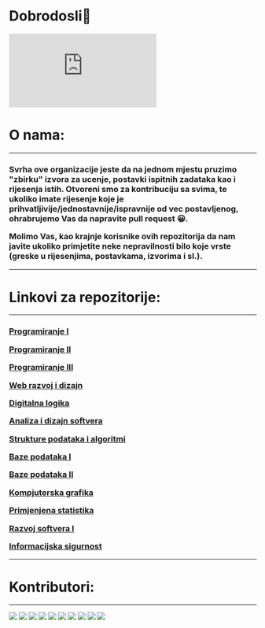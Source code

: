 <h1>Dobrodosli👋</h1>

[![](https://badgen.net/https/infinity-vault-traffic-collector-g53qr72yy0u6.runkit.sh)]() 

<h1>O nama:</h1>

<hr>
<h3>Svrha ove organizacije jeste da na jednom mjestu pruzimo "zbirku" izvora za ucenje, postavki ispitnih zadataka kao i rijesenja istih. Otvoreni smo za kontribuciju sa svima, te ukoliko imate rijesenje koje je prihvatljivije/jednostavnije/ispravnije od vec postavljenog, ohrabrujemo Vas da napravite pull request 😀.

Molimo Vas, kao krajnje korisnike ovih repozitorija da nam javite ukoliko primjetite neke nepravilnosti bilo koje vrste (greske u rijesenjima, postavkama, izvorima i sl.).</h3>
<hr>

<h1>Linkovi za repozitorije:</h1>

<hr>


<h3>

[Programiranje I](https://github.com/Infinity-Vault/Programiranje-I)

[Programiranje II](https://github.com/Infinity-Vault/Programiranje-II)

[Programiranje III](https://github.com/Infinity-Vault/Programiranje-III)

[Web razvoj i dizajn](https://github.com/Infinity-Vault/WRD-Web-razvoj-i-dizajn)

[Digitalna logika](https://github.com/Infinity-Vault/Digitalna-logika)

[Analiza i dizajn softvera](https://github.com/Infinity-Vault/Analiza-i-dizajn-softvera)

[Strukture podataka i algoritmi](https://github.com/Infinity-Vault/Strukture-podataka-i-algoritmi)

[Baze podataka I](https://github.com/Infinity-Vault/Baze-podataka-I)

[Baze podataka II](https://github.com/Infinity-Vault/Baze-podataka-II)

[Kompjuterska grafika](https://github.com/Infinity-Vault/Kompjuterska-grafika)

[Primjenjena statistika](https://github.com/Infinity-Vault/Primijenjena-statistika)

[Razvoj softvera I](https://github.com/Infinity-Vault/Razvoj-softvera-I)

[Informacijska sigurnost](https://github.com/Infinity-Vault/Informacijska-sigurnost)

</h3>
<hr>

<h1>Kontributori:</h1>
<hr>

[![](https://avatars.githubusercontent.com/u/58472052?s=60&v=4)](https://github.com/AdivonSlav) [![](https://avatars.githubusercontent.com/u/76576193?s=60&v=4)](https://github.com/AmigosLP) [![](https://avatars.githubusercontent.com/u/76669701?s=60&v=4)](https://github.com/BerunBiH) [![](https://avatars.githubusercontent.com/u/58373221?s=60&v=4)](https://github.com/HarisKordic) [![](https://avatars.githubusercontent.com/u/77499895?s=60&v=4)](https://github.com/R3FA) [![](https://avatars.githubusercontent.com/u/92086961?s=60&v=4)](https://github.com/RedzicMuhamed) [![](https://avatars.githubusercontent.com/u/68828360?s=60&v=4)](https://github.com/Sanjin-Pajic) [![](https://avatars.githubusercontent.com/u/89514704?s=60&v=4)](https://github.com/saranur) [![](https://avatars.githubusercontent.com/u/77838860?s=60&v=4)](https://github.com/Siocic) [![](https://avatars.githubusercontent.com/u/72450575?s=60&v=4)](https://github.com/vkerim)

